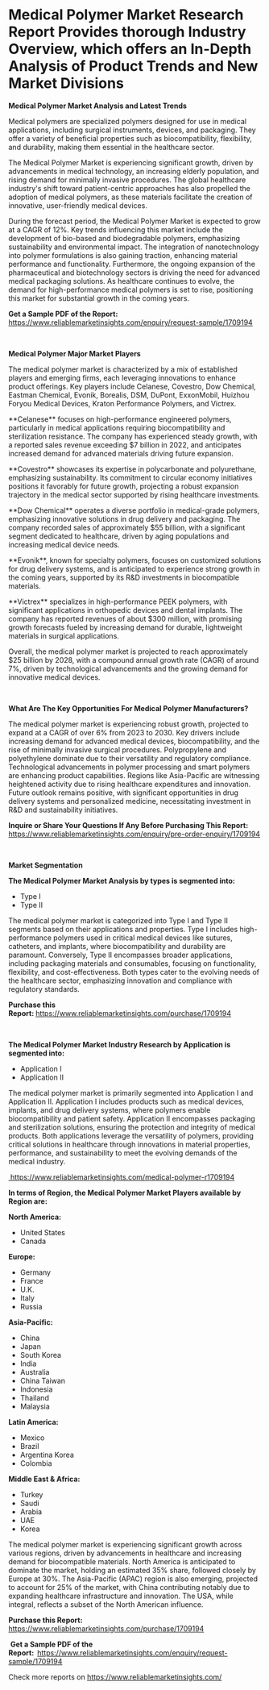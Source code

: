 <p><h1>Medical Polymer Market Research Report Provides thorough Industry Overview, which offers an In-Depth Analysis of Product Trends and New Market Divisions</h1></p><p><strong>Medical Polymer Market Analysis and Latest Trends</strong></p>
<p><p>Medical polymers are specialized polymers designed for use in medical applications, including surgical instruments, devices, and packaging. They offer a variety of beneficial properties such as biocompatibility, flexibility, and durability, making them essential in the healthcare sector.</p><p>The Medical Polymer Market is experiencing significant growth, driven by advancements in medical technology, an increasing elderly population, and rising demand for minimally invasive procedures. The global healthcare industry's shift toward patient-centric approaches has also propelled the adoption of medical polymers, as these materials facilitate the creation of innovative, user-friendly medical devices.</p><p>During the forecast period, the Medical Polymer Market is expected to grow at a CAGR of 12%. Key trends influencing this market include the development of bio-based and biodegradable polymers, emphasizing sustainability and environmental impact. The integration of nanotechnology into polymer formulations is also gaining traction, enhancing material performance and functionality. Furthermore, the ongoing expansion of the pharmaceutical and biotechnology sectors is driving the need for advanced medical packaging solutions. As healthcare continues to evolve, the demand for high-performance medical polymers is set to rise, positioning this market for substantial growth in the coming years.</p></p>
<p><strong>Get a Sample PDF of the Report:&nbsp;</strong> <a href="https://www.reliablemarketinsights.com/enquiry/request-sample/1709194?utm_campaign=3579&utm_medium=2&utm_source=Github&utm_content=ia&utm_term=27032025&utm_id=medical-polymer">https://www.reliablemarketinsights.com/enquiry/request-sample/1709194</a></p>
<p>&nbsp;</p>
<p><strong>Medical Polymer Major Market Players</strong></p>
<p><p>The medical polymer market is characterized by a mix of established players and emerging firms, each leveraging innovations to enhance product offerings. Key players include Celanese, Covestro, Dow Chemical, Eastman Chemical, Evonik, Borealis, DSM, DuPont, ExxonMobil, Huizhou Foryou Medical Devices, Kraton Performance Polymers, and Victrex.</p><p>**Celanese** focuses on high-performance engineered polymers, particularly in medical applications requiring biocompatibility and sterilization resistance. The company has experienced steady growth, with a reported sales revenue exceeding $7 billion in 2022, and anticipates increased demand for advanced materials driving future expansion.</p><p>**Covestro** showcases its expertise in polycarbonate and polyurethane, emphasizing sustainability. Its commitment to circular economy initiatives positions it favorably for future growth, projecting a robust expansion trajectory in the medical sector supported by rising healthcare investments.</p><p>**Dow Chemical** operates a diverse portfolio in medical-grade polymers, emphasizing innovative solutions in drug delivery and packaging. The company recorded sales of approximately $55 billion, with a significant segment dedicated to healthcare, driven by aging populations and increasing medical device needs.</p><p>**Evonik**, known for specialty polymers, focuses on customized solutions for drug delivery systems, and is anticipated to experience strong growth in the coming years, supported by its R&D investments in biocompatible materials.</p><p>**Victrex** specializes in high-performance PEEK polymers, with significant applications in orthopedic devices and dental implants. The company has reported revenues of about $300 million, with promising growth forecasts fueled by increasing demand for durable, lightweight materials in surgical applications.</p><p>Overall, the medical polymer market is projected to reach approximately $25 billion by 2028, with a compound annual growth rate (CAGR) of around 7%, driven by technological advancements and the growing demand for innovative medical devices.</p></p>
<p>&nbsp;</p>
<p><strong>What Are The Key Opportunities For Medical Polymer Manufacturers?</strong></p>
<p><p>The medical polymer market is experiencing robust growth, projected to expand at a CAGR of over 6% from 2023 to 2030. Key drivers include increasing demand for advanced medical devices, biocompatibility, and the rise of minimally invasive surgical procedures. Polypropylene and polyethylene dominate due to their versatility and regulatory compliance. Technological advancements in polymer processing and smart polymers are enhancing product capabilities. Regions like Asia-Pacific are witnessing heightened activity due to rising healthcare expenditures and innovation. Future outlook remains positive, with significant opportunities in drug delivery systems and personalized medicine, necessitating investment in R&D and sustainability initiatives.</p></p>
<p><strong>Inquire or Share Your Questions If Any Before Purchasing This Report:</strong> <a href="https://www.reliablemarketinsights.com/enquiry/pre-order-enquiry/1709194?utm_campaign=3579&utm_medium=2&utm_source=Github&utm_content=ia&utm_term=27032025&utm_id=medical-polymer">https://www.reliablemarketinsights.com/enquiry/pre-order-enquiry/1709194</a></p>
<p>&nbsp;</p>
<p><strong>Market Segmentation</strong></p>
<p><strong>The Medical Polymer Market Analysis by types is segmented into:</strong></p>
<p><ul><li>Type I</li><li>Type II</li></ul></p>
<p><p>The medical polymer market is categorized into Type I and Type II segments based on their applications and properties. Type I includes high-performance polymers used in critical medical devices like sutures, catheters, and implants, where biocompatibility and durability are paramount. Conversely, Type II encompasses broader applications, including packaging materials and consumables, focusing on functionality, flexibility, and cost-effectiveness. Both types cater to the evolving needs of the healthcare sector, emphasizing innovation and compliance with regulatory standards.</p></p>
<p><strong>Purchase this Report:&nbsp;</strong><a href="https://www.reliablemarketinsights.com/purchase/1709194?utm_campaign=3579&utm_medium=2&utm_source=Github&utm_content=ia&utm_term=27032025&utm_id=medical-polymer">https://www.reliablemarketinsights.com/purchase/1709194</a></p>
<p>&nbsp;</p>
<p><strong>The Medical Polymer Market Industry Research by Application is segmented into:</strong></p>
<p><ul><li>Application I</li><li>Application II</li></ul></p>
<p><p>The medical polymer market is primarily segmented into Application I and Application II. Application I includes products such as medical devices, implants, and drug delivery systems, where polymers enable biocompatibility and patient safety. Application II encompasses packaging and sterilization solutions, ensuring the protection and integrity of medical products. Both applications leverage the versatility of polymers, providing critical solutions in healthcare through innovations in material properties, performance, and sustainability to meet the evolving demands of the medical industry.</p></p>
<p><a href="https://www.reliablemarketinsights.com/medical-polymer-r1709194?utm_campaign=3579&utm_medium=2&utm_source=Github&utm_content=ia&utm_term=27032025&utm_id=medical-polymer">&nbsp;https://www.reliablemarketinsights.com/medical-polymer-r1709194</a></p>
<p><strong>In terms of Region, the Medical Polymer Market Players available by Region are:</strong></p>
<p>
    <p> <strong> North America: </strong>
        <ul>
            <li>United States</li>
            <li>Canada</li>
        </ul>
        </p> 
    <p> <strong> Europe: </strong>
        <ul>
            <li>Germany</li>
            <li>France</li>
            <li>U.K.</li>
            <li>Italy</li>
            <li>Russia</li>
        </ul>
        </p> 
    <p> <strong> Asia-Pacific: </strong>
        <ul>
            <li>China</li>
            <li>Japan</li>
            <li>South Korea</li>
            <li>India</li>
            <li>Australia</li>
            <li>China Taiwan</li>
            <li>Indonesia</li>
            <li>Thailand</li>
            <li>Malaysia</li>
        </ul>
        </p> 
    <p> <strong> Latin America: </strong>
        <ul>
            <li>Mexico</li>
            <li>Brazil</li>
            <li>Argentina Korea</li>
            <li>Colombia</li>
        </ul>
        </p> 
    <p> <strong> Middle East & Africa: </strong>
        <ul>
            <li>Turkey</li>
            <li>Saudi</li>
            <li>Arabia</li>
            <li>UAE</li>
            <li>Korea</li>
        </ul>
    </p>
    </p>
<p><p>The medical polymer market is experiencing significant growth across various regions, driven by advancements in healthcare and increasing demand for biocompatible materials. North America is anticipated to dominate the market, holding an estimated 35% share, followed closely by Europe at 30%. The Asia-Pacific (APAC) region is also emerging, projected to account for 25% of the market, with China contributing notably due to expanding healthcare infrastructure and innovation. The USA, while integral, reflects a subset of the North American influence.</p></p>
<p><strong>Purchase this Report: </strong><a href="https://www.reliablemarketinsights.com/purchase/1709194?utm_campaign=3579&utm_medium=2&utm_source=Github&utm_content=ia&utm_term=27032025&utm_id=medical-polymer">https://www.reliablemarketinsights.com/purchase/1709194</a></p>
<p>&nbsp;<strong>Get a Sample PDF of the Report:&nbsp;&nbsp;</strong><a href="https://www.reliablemarketinsights.com/enquiry/request-sample/1709194?utm_campaign=3579&utm_medium=2&utm_source=Github&utm_content=ia&utm_term=27032025&utm_id=medical-polymer">https://www.reliablemarketinsights.com/enquiry/request-sample/1709194</a></p>
<p><strong></strong></p>
<p>Check more reports on <a href="https://www.reliablemarketinsights.com/?utm_campaign=3579&utm_medium=2&utm_source=Github&utm_content=ia&utm_term=27032025&utm_id=medical-polymer">https://www.reliablemarketinsights.com/</a></p>